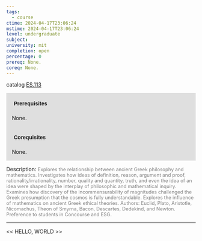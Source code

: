 ```yaml
---
tags:
  - course
ctime: 2024-04-17T23:06:24
mstime: 2024-04-17T23:06:24
level: undergraduate
subject: 
university: mit
completion: open
percentage: 0
prereq: None.
coreq: None.
---
```


catalog [ES.113](http://student.mit.edu/catalog/mESa.html#ES.113)

<span style="display: block; padding: 15px; background-color: rgb(100, 100, 100, 0.2);"><font id="m_prereq3931_0" style="display: block; font-family: Arial, sans-serif; font-weight: bold; padding: 5px">Prerequisites</font><br><span id="prereq3931_0">None.</span></span>
<span style="display: block; padding: 15px; background-color: rgb(100, 100, 100, 0.2);"><font id="m_coreq3931_0" style="display: block; font-family: Arial, sans-serif; font-weight: bold; padding: 5px">Corequisites</font><br><span id="coreq3931_0">None.</span></span>

<font style="">Description:</font>
<font style="color: grey; font-size: 0.8rem;">Explores the relationship between ancient Greek philosophy and mathematics. Investigates how ideas of definition, reason, argument and proof, rationality/irrationality, number, quality and quantity, truth, and even the idea of an idea were shaped by the interplay of philosophic and mathematical inquiry. Examines how discovery of the incommensurability of magnitudes challenged the Greek presumption that the cosmos is fully understandable. Explores the influence of mathematics on ancient Greek ethical theories. Authors: Euclid, Plato, Aristotle, Nicomachus, Theon of Smyrna, Bacon, Descartes, Dedekind, and Newton. Preference to students in Concourse and ESG.</font>



---

<< HELLO, WORLD >>
